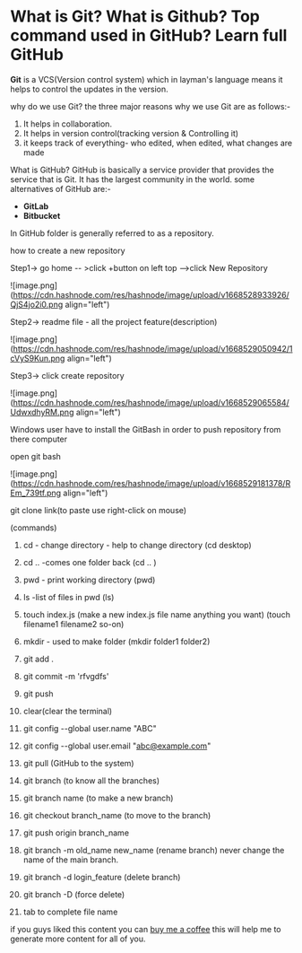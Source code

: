 # What is Git? What is Github? Top command used in GitHub? Learn full GitHub

**Git** is a VCS(Version control system)
which in layman's language means it helps to control the updates in the version.

why do we use Git?
the three major reasons why we use Git are as follows:-

1. It helps in collaboration.
2. It helps in version control(tracking version & Controlling it)
3. it keeps track of everything- who edited, when edited, what changes are made



What is GitHub?
GitHub is basically a service provider that provides the service that is Git.
It has the largest community in the world.
some alternatives of GitHub are:-

- **GitLab**
- **Bitbucket**

In GitHub folder is generally referred to as a repository.

how to create a new repository

Step1->
go home -- >click +button on left top -->click New Repository


![image.png](https://cdn.hashnode.com/res/hashnode/image/upload/v1668528933926/QjS4jo2i0.png align="left")

Step2->
readme file - all the project feature(description)


![image.png](https://cdn.hashnode.com/res/hashnode/image/upload/v1668529050942/1cVyS9Kun.png align="left")

Step3->
click create repository


![image.png](https://cdn.hashnode.com/res/hashnode/image/upload/v1668529065584/UdwxdhyRM.png align="left")



Windows user have to install the GitBash in order to push repository from there computer

open git bash

![image.png](https://cdn.hashnode.com/res/hashnode/image/upload/v1668529181378/REm_739tf.png align="left")

git clone link(to paste use right-click on mouse)


(commands)
1) cd - change directory - help to change directory (cd desktop)

2) cd ..  -comes one folder back (cd .. )

3) pwd - print working directory (pwd)

4) ls -list of files in pwd (ls)

5) touch index.js (make a new index.js file name anything you want) (touch filename1 filename2 so-on)

6) mkdir - used to make folder (mkdir folder1 folder2)

7) git add .

8) git commit -m 'rfvgdfs'

9) git push

10) clear(clear the terminal)

11)  git config --global user.name "ABC"

12) git config --global user.email "abc@example.com"

13)  git pull (GitHub to the system)

14) git branch (to know all the branches)

15)  git branch name (to make a new branch)

16) git checkout branch_name (to move to the branch)

17) git push origin branch_name

18) git branch -m old_name new_name (rename branch) never change the name of the main branch.

19) git branch -d login_feature (delete branch)

20) git branch -D (force delete)

21) tab to complete file name

if you guys liked this content you can [buy me a coffee](https://www.buymeacoffee.com/01nakulgoel) this will help me to generate more content for all of you.